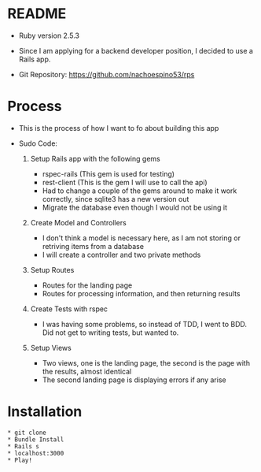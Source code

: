 # README

* Ruby version 2.5.3

* Since I am applying for a backend developer position, I decided to use a Rails app. 

* Git Repository: https://github.com/nachoespino53/rps

# Process

* This is the process of how I want to fo about building this app

* Sudo Code:
    1. Setup Rails app with the following gems
        - rspec-rails (This gem is used for testing)
        - rest-client (This is the gem I will use to call the api)
        - Had to change a couple of the gems around to make it work correctly, since sqlite3 has a new version out
        - Migrate the database even though I would not be using it

    2. Create Model and Controllers
        - I don't think a model is necessary here, as I am not storing or retriving items from a database
        - I will create a controller and two private methods

    3. Setup Routes
        - Routes for the landing page
        - Routes for processing information, and then returning results

    4. Create Tests with rspec
        - I was having some problems, so instead of TDD, I went to BDD. Did not get to writing tests, but wanted to.

    5. Setup Views
        - Two views, one is the landing page, the second is the page with the results, almost identical
        - The second landing page is displaying errors if any arise


# Installation
    * git clone
    * Bundle Install
    * Rails s
    * localhost:3000
    * Play!